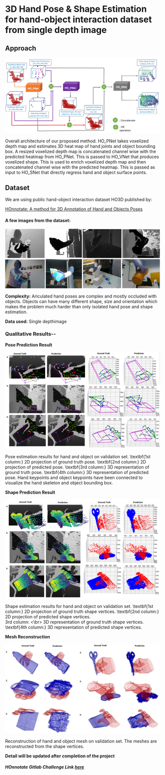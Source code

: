 # 3D Hand Pose & Shape Estimation for hand-object interaction dataset from single depth image

## Approach
![pipeline](Results/HOpipeline3.PNG)

Overall architecture of our proposed method. HO_PNet takes voxelized depth map and estimates 3D heat map of hand joints and object bounding box. A resized voxelized depth map is concatenated channel wise with the predicted heatmap from HO_PNet. This is passed to HO_VNet that produces voxelized shape. This is used to enrich voxelized depth map and then concatenated channel wise with the predicted heatmap. This is passed as input to HO\_SNet that directly regress hand and object surface points.

## Dataset

We are using public hand-object interaction dataset HO3D published by:

[HOnnotate: A method for 3D Annotation of Hand and Objects Poses](https://www.tugraz.at/institute/icg/research/team-lepetit/research-projects/hand-object-3d-pose-annotation/)

#### A few images from the dataset:
![ho3d](Results/ho3dimg.png)

**Complexity:** Ariculated hand poses are complex and mostly occluded with objects. Objects can have many different shape, size and orientation which makes the problem much harder than only isolated hand pose and shape estimation.

**Data used:** Single depthimage

### Qualitative Results--

**Pose Prediction Result**

![pose1](Results/valid_pose2.png) 

Pose estimation results for hand and object on validation set. \textbf{1st column:} 2D projection of ground truth pose. \textbf{2nd column:} 2D projection of predicted pose. \textbf{3rd column:} 3D representation of ground truth pose. \textbf{4th column:} 3D representation of predicted pose. Hand keypoints and object keypoints have been connected to visualize the hand skeleton and object bounding box.

**Shape Prediction Result**

![shape1](Results/valid_shape2.png)

Shape estimation results for hand and object on validation set. \textbf{1st column:} 2D projection of ground truth shape vertices. \textbf{2nd column:} 2D projection of predicted shape vertices. <br> 3rd column: <\br> 3D representation of ground truth shape vertices. \textbf{4th column:} 3D representation of predicted shape vertices.

**Mesh Reconstruction**

![shape1](Results/valid_mesh.png)

Reconstruction of hand and object mesh on validation set. The meshes are reconstructed from the shape vertices.




******Detail will be updated after completion of the project******

##### HOnnotate Gitlab Challenge Link [here](https://competitions.codalab.org/competitions/22485#results)


